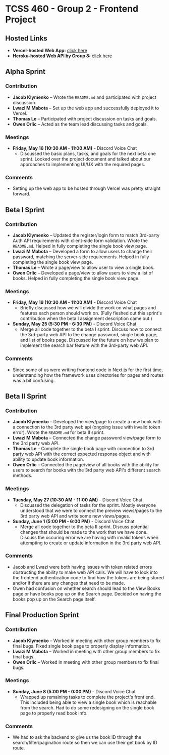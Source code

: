 # TCSS 460 - Group 2 - Frontend Project

## Hosted Links

- **Vercel-hosted Web App:** [click here](https://group2-tcss460-front-end-git-main-lwazi-mabotas-projects.vercel.app/)
- **Heroku-hosted Web API by Group 8:** [click here](https://group8-tcss460-web-api-57308080b655.herokuapp.com/)


## Alpha Sprint

### Contribution

- **Jacob Klymenko** – Wrote the `README.md` and participated with project discussion.
- **Lwazi M Mabota** – Set up the web app and successfully deployed it to Vercel.
- **Thomas Le** – Participated with project discussion on tasks and goals.
- **Owen Orlic** – Acted as the team lead discussing tasks and goals.

### Meetings

- **Friday, May 16 (10:30 AM - 11:00 AM)** - Discord Voice Chat
    - Discussed the basic plans, tasks, and goals for the next beta one sprint. Looked over the project document and talked about our approaches to implementing UI/UX with the required pages.

### Comments

- Setting up the web app to be hosted through Vercel was pretty straight forward.

## Beta I Sprint

### Contribution

- **Jacob Klymenko** – Updated the register/login form to match 3rd-party Auth API requirements with client-side form validation. Wrote the `README.md`. Helped in fully completing the single book view page.
- **Lwazi M Mabota** – Developed a form to allow users to change their password, matching the server-side requirements. Helped in fully completing the single book view page.
- **Thomas Le** – Wrote a page/view to allow user to view a single book.
- **Owen Orlic** – Developed a page/view to allow users to view a list of books. Helped in fully completing the single book view page.

### Meetings

- **Friday, May 19 (10:30 AM - 11:00 AM)** - Discord Voice Chat
    - Briefly discussed how we will divide the work on what pages and features each person should work on. (Fully fleshed out this sprint's contribution when the beta I assignment description came out.) 
- **Sunday, May 25 (5:30 PM - 6:30 PM)** - Discord Voice Chat
    - Merge all code together to the beta I sprint. Discuss how to connect the 3rd-party web API to the change password, single book page, and list of books page. Discussed for the future on how we plan to implement the search bar feature with the 3rd-party web API.

### Comments

- Since some of us were writing frontend code in Next.js for the first time, understanding how the framework uses directories for pages and routes was a bit confusing.

## Beta II Sprint

### Contribution

- **Jacob Klymenko** – Developed the view/page to create a new book with a connection to the 3rd party web api (ongoing issue with invalid token error). Wrote the `README.md` for beta II sprint. 
- **Lwazi M Mabota** – Connected the change password view/page form to the 3rd party web API.
- **Thomas Le** – Complete the single book page with connection to 3rd party web API with the correct expected response object and with ability to update book information.
- **Owen Orlic** – Connected the page/view of all books with the ability for users to search for books with the 3rd party web API's different search methods.

### Meetings

- **Tuesday, May 27 (10:30 AM - 11:00 AM)** - Discord Voice Chat
    - Discussed the delegation of tasks for the sprint. Mostly everyone understood that we were to connect the preview views/pages to the 3rd party web API and write some new views/pages. 
- **Sunday, June 1 (5:00 PM - 6:00 PM)** - Discord Voice Chat
    - Merge all code together to the beta II sprint. Discuss potential changes that should be made to the work that we have done. Discuss the occuring error we are having with invalid tokens when attempting to create or update information in the 3rd party web API.

### Comments

- Jacob and Lwazi were both having issues with token related errors obstructing the ability to make web API calls. We will have to look into the frontend authentication code to find how the tokens are being stored and/or if there are any changes that need to be made.
- Owen had confusion on whether search should lead to the View Books page or have books pop up on the Search page. Decided on having the books pop up on the Search page itself.

## Final Production Sprint

### Contribution

- **Jacob Klymenko** – Worked in meeting with other group members to fix final bugs. Fixed single book page to properly display information.
- **Lwazi M Mabota** – Worked in meeting with other group members to fix final bugs.
- **Owen Orlic** – Worked in meeting with other group members to fix final bugs.

### Meetings

- **Sunday, June 8 (5:00 PM - 0:00 PM)** - Discord Voice Chat
    - Wrapped up remaining tasks to complete the project's front end. This included being able to view a single book which is reachable from the search. Had to do some redesigning on the single book page to properly read book info.

### Comments
- We had to ask the backend to give us the book ID through the search/filter/pagination route so then we can use their get book by ID route. 
